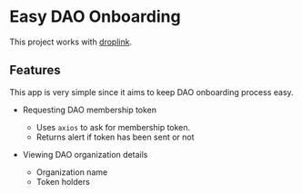 # Easy DAO Onboarding

This project works with [droplink](https://github.com/gturkoglu/droplink).

## Features

This app is very simple since it aims to keep DAO onboarding process easy. 

* Requesting DAO membership token
	* Uses `axios` to ask for membership token.
	* Returns alert if token has been sent or not

* Viewing DAO organization details
	* Organization name
	* Token holders
	